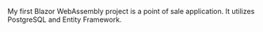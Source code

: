 My first Blazor WebAssembly project is a point of sale application. It utilizes PostgreSQL and Entity Framework.
